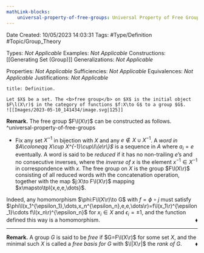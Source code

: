 ```yaml
---
mathLink-blocks:
    universal-property-of-free-groups: Universal Property of Free Groups
---
```


<div class="topSpace"></div>

Date Created: 10/05/2023 14:03:31
Tags: #Type/Definition #Topic/Group_Theory

Types: <i>Not Applicable</i>
Examples: <i>Not Applicable</i>
Constructions: [[Generating Set (Group)]]
Generalizations: <i>Not Applicable</i>

Properties: <i>Not Applicable</i>
Sufficiencies: <i>Not Applicable</i>
Equivalences: <i>Not Applicable</i>
Justifications: <i>Not Applicable</i>

``` ad-Definition
title: Definition.

Let $X$ be a set. The <b>free group</b> on $X$ is the initial object $F\l(X\r)$ in the category of functions $f:X\to G$ to a group $G$.
![[Images/2023-05-10_141434/image.svg|125]]

```

<b>Remark.</b> The free group $F\l(X\r)$ can be constructed as follows.
^universal-property-of-free-groups
* Fix any set $X^{-1}$ in bijection with $X$ and any $e\not\in X\cup X^{-1}$. A <i>word in $A\coloneqq X\cup X^{-1}\cup\l\{e\r\}$</i> is a sequence in $A$ where $a_i=e$ eventually. A word is said to be <i>reduced</i> if it has no non-trailing $e$’s and no consecutive inverses, where the <i>inverse of $x$</i> is the element $x^{-1}\in X^{-1}$ in correspondence with $x$. The free group on $X$ is the group $F\l(X\r)$ consisting of all reduced words with the concatenation operation, together with the map $j:X\to F\l(X\r)$ mapping $x\mapsto\tpl{x,e,e,\dots}$.

Indeed, any homomorphism $\phi:F\l(X\r)\to G$ with $f=\phi\circ j$ must satisfy $\phi\l(x_1^{\epsilon_1},\dots,x_n^{\epsilon_n},e,e,\dots\r)=f\l(x_1\r)^{\epsilon_1}\cdots f\l(x_n\r)^{\epsilon_n}$ for $x_i\in X$ and $\epsilon_i=\pm1$, and the function defined this way is a homomorphism.<span style="float:right;">$\blacklozenge$</span>

---

<b>Remark.</b> A group $G$ is said to be <i>free</i> if $G=F\l(X\r)$ for some set $X$, and the minimal such $X$ is called a <i>free basis for $G$</i> with $\l|X\r|$ the <i>rank of $G$</i>.<span style="float:right;">$\blacklozenge$</span>
